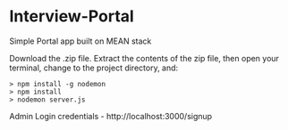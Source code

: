 # Interview-Portal

Simple Portal app built on MEAN stack

Download the .zip file. Extract the contents of the zip file, then open your terminal, change to the project directory, and:

    > npm install -g nodemon
    > npm install
    > nodemon server.js


Admin Login credentials - http://localhost:3000/signup
